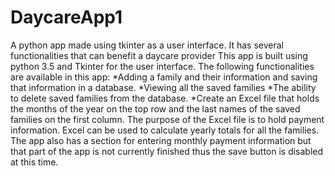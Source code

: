 # DaycareApp1
A python app made using tkinter as a user interface. It has several functionalities that can benefit a daycare provider
This app is built using python 3.5 and Tkinter for the user interface.
The following functionalities are available in this app: 
  *Adding a family and their information and saving that information in a database.
  *Viewing all the saved families
  *The ability to delete saved families from the database. 
  *Create an Excel file that holds the months of the year on the top row and the last names of the saved families on the first       column. 
The purpose of the Excel file is to hold payment information. Excel can be used to calculate yearly totals for all the families.
The app also has a section for entering monthly payment information but that part of the app is not currently finished thus the save button is disabled at this time. 
